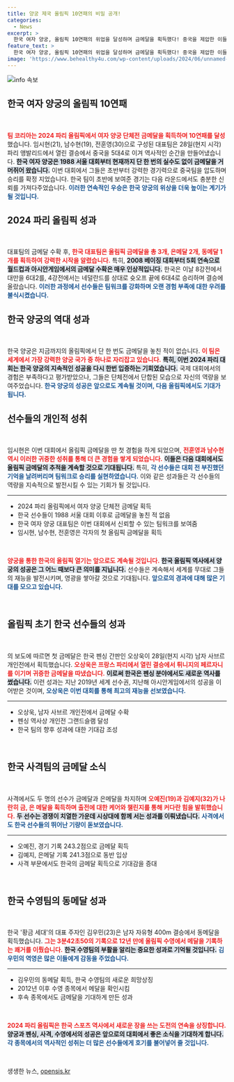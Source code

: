 ```yaml
---
title: 양궁 제국 올림픽 10연패의 비밀 공개!
categories:
  - News
excerpt: >
  한국 여자 양궁, 올림픽 10연패의 위업을 달성하며 금메달을 획득했다! 중국을 제압한 이들의 활약으로 한국은 파리 올림픽 첫 주말에 금메달 3개를 추가하며 힘찬 출발을 알렸다.
feature_text: >
  한국 여자 양궁, 올림픽 10연패의 위업을 달성하며 금메달을 획득했다! 중국을 제압한 이들의 활약으로 한국은 파리 올림픽 첫 주말에 금메달 3개를 추가하며 힘찬 출발을 알렸다.
image: 'https://www.behealthy4u.com/wp-content/uploads/2024/06/unnamed-file.png'
---
```


<p><img src="https://www.behealthy4u.com/wp-content/uploads/2024/06/unnamed-file.png" alt="info 속보" /></p>

<h2 data-ke-size="size26">한국 여자 양궁의 올림픽 10연패</h2>

<p data-ke-size="size16">&nbsp;</p>

<p><b><span style="color: #ee2323;">팀 코리아는 2024 파리 올림픽에서 여자 양궁 단체전 금메달을 획득하며 10연패를 달성</span></b>했습니다. 임시현(21), 남수현(19), 전훈영(30)으로 구성된 대표팀은 28일(현지 시각) 파리 앵발리드에서 열린 결승에서 중국을 5대4로 이겨 역사적인 순간을 만들어냈습니다. <b><span style="background-color: #21538527;">한국 여자 양궁은 1988 서울 대회부터 현재까지 단 한 번의 실수도 없이 금메달을 거머쥐어 왔습니다.</span></b> 이번 대회에서 그들은 초반부터 강력한 경기력으로 중국팀을 압도하며 승리를 확정 지었습니다. 한국 팀이 초반에 보여준 경기는 다음 라운드에서도 충분한 신뢰를 가져다주었습니다. <b><span style="color: #1a5490;">이러한 연속적인 우승은 한국 양궁의 위상을 더욱 높이는 계기가 될 것입니다.</span></b></p>

<h2 data-ke-size="size26">2024 파리 올림픽 성과</h2>

<p data-ke-size="size16">&nbsp;</p>

<p>대표팀의 금메달 수확 후, <b><span style="color: #ee2323;">한국 대표팀은 올림픽 금메달을 총 3개, 은메달 2개, 동메달 1개를 획득하여 강력한 시작을 알렸습니다.</span></b> 특히, <b><span style="background-color: #21538527;">2008 베이징 대회부터 5회 연속으로 월드컵과 아시안게임에서의 금메달 수확은 매우 인상적입니다.</span></b> 한국은 이날 8강전에서 대만을 6대2를, 4강전에서는 네덜란드를 상대로 슛오프 끝에 6대4로 승리하며 결승에 올랐습니다. <b><span style="color: #1a5490;">이러한 과정에서 선수들은 팀워크를 강화하며 오랜 경험 부족에 대한 우려를 불식시켰습니다.</span></b></p>

<h2 data-ke-size="size26">한국 양궁의 역대 성과</h2>

<p data-ke-size="size16">&nbsp;</p>

<p>한국 양궁은 지금까지의 올림픽에서 단 한 번도 금메달을 놓친 적이 없습니다. <b><span style="color: #ee2323;">이 팀은 세계에서 가장 강력한 양궁 국가 중 하나로 자리잡고 있습니다.</span></b> <b><span style="background-color: #21538527;">특히, 이번 2024 파리 대회는 한국 양궁의 지속적인 성공을 다시 한번 입증하는 기회였습니다.</span></b> 국제 대회에서의 경험은 부족하다고 평가받았으나, 그들은 단체전에서 단합된 모습으로 자신의 역량을 보여주었습니다. <b><span style="color: #1a5490;">한국 양궁의 성공은 앞으로도 계속될 것이며, 다음 올림픽에서도 기대가 됩니다.</span></b></p>

<h2 data-ke-size="size26">선수들의 개인적 성취</h2>

<p data-ke-size="size16">&nbsp;</p>

<p>임시현은 이번 대회에서 올림픽 금메달을 딴 첫 경험을 하게 되었으며, <b><span style="color: #ee2323;">전훈영과 남수현 역시 이러한 귀중한 성취를 통해 더 큰 경험을 쌓게 되었습니다.</span></b> <b><span style="background-color: #21538527;">이들은 다음 대회에서도 올림픽 금메달의 추적을 계속할 것으로 기대됩니다.</span></b> 특히, <b><span style="color: #1a5490;">각 선수들은 대회 전 부진했던 기억을 날려버리며 팀워크로 승리를 실현하였습니다.</span></b> 이와 같은 성과들은 각 선수들의 역량을 지속적으로 발전시킬 수 있는 기회가 될 것입니다.</p>

<hr>

<ul>
  <li>2024 파리 올림픽에서 여자 양궁 단체전 금메달 획득</li>
  <li>한국 선수들이 1988 서울 대회 이후로 금메달을 놓친 적 없음</li>
  <li>한국 여자 양궁 대표팀은 이번 대회에서 신뢰할 수 있는 팀워크를 보여줌</li>
  <li>임시현, 남수현, 전훈영은 각자의 첫 올림픽 금메달을 획득</li>
</ul>

<p data-ke-size="size16">&nbsp;</p> 

<p><b><span style="color: #ee2323;">양궁을 통한 한국의 올림픽 열기는 앞으로도 계속될 것입니다.</span></b> <b><span style="background-color: #21538527;">한국 올림픽 역사에서 양궁의 성공은 그 어느 때보다 큰 의미를 지닙니다.</span></b> 선수들은 계속해서 세계를 무대로 그들의 재능을 발전시키며, 영광을 쌓아갈 것으로 기대됩니다. <b><span style="color: #1a5490;">앞으로의 경과에 대해 많은 기대를 모으고 있습니다.</span></b> </p>

<p data-ke-size="size16">&nbsp;</p>

<h2 data-ke-size="size26">올림픽 초기 한국 선수들의 성과</h2>

<p data-ke-size="size16">&nbsp;</p>

<p>의 보도에 따르면 첫 금메달은 한국 펜싱 간판인 오상욱이 28일(현지 시각) 남자 사브르 개인전에서 획득했습니다. <b><span style="color: #ee2323;">오상욱은 프랑스 파리에서 열린 결승에서 튀니지의 페르자니를 이기며 귀중한 금메달을 따냈습니다.</span></b> <b><span style="background-color: #21538527;">이로써 한국은 펜싱 분야에서도 새로운 역사를 썼습니다.</span></b> 이런 성과는 지난 2019년 세계 선수권, 지난해 아시안게임에서의 성공을 이어받은 것이며, <b><span style="color: #1a5490;">오상욱은 이번 대회를 통해 최고의 재능을 선보였습니다.</span></b></p>

<hr>

<ul>
  <li>오상욱, 남자 사브르 개인전에서 금메달 수확</li>
  <li>펜싱 역사상 개인전 그랜드슬램 달성</li>
  <li>한국 팀의 향후 성과에 대한 기대감 조성</li>
</ul>

<p data-ke-size="size16">&nbsp;</p> 

<h2 data-ke-size="size26">한국 사격팀의 금메달 소식</h2>

<p data-ke-size="size16">&nbsp;</p>

<p>사격에서도 두 명의 선수가 금메달과 은메달을 차지하며 <b><span style="color: #ee2323;">오예진(19)과 김예지(32)가 나란히 금, 은 메달을 획득하며 출전에 대한 케어와 챌린지를 통해 커다란 힘을 발휘했습니다.</span></b> <b><span style="background-color: #21538527;">두 선수는 경쟁이 치열한 가운데 시상대에 함께 서는 성과를 이뤄냈습니다.</span></b> <b><span style="color: #1a5490;">사격에서도 한국 선수들의 뛰어난 기량이 돋보였습니다.</span></b></p>

<hr>

<ul>
  <li>오예진, 경기 기록 243.2점으로 금메달 획득</li>
  <li>김예지, 은메달 기록 241.3점으로 동반 입상</li>
  <li>사격 부문에서도 한국의 금메달 획득으로 기대감을 증대</li>
</ul>

<p data-ke-size="size16">&nbsp;</p> 

<h2 data-ke-size="size26">한국 수영팀의 동메달 성과</h2>

<p data-ke-size="size16">&nbsp;</p>

<p>한국 '황금 세대'의 대표 주자인 김우민(23)은 남자 자유형 400m 결승에서 동메달을 획득했습니다. <b><span style="color: #ee2323;">그는 3분42초50의 기록으로 12년 만에 올림픽 수영에서 메달을 기록하는 쾌거를 이뤘습니다.</span></b> <b><span style="background-color: #21538527;">한국 수영팀의 부활을 알리는 중요한 성과로 기억될 것입니다.</span></b> <b><span style="color: #1a5490;">김우민의 역영은 많은 이들에게 감동을 주었습니다.</span></b></p>

<hr>

<ul>
  <li>김우민의 동메달 획득, 한국 수영팀의 새로운 희망상징</li>
  <li>2012년 이후 수영 종목에서 메달을 확인시킴</li>
  <li>후속 종목에서도 금메달을 기대하게 만든 성과</li>
</ul>

<p data-ke-size="size16">&nbsp;</p> 

<p><b><span style="color: #ee2323;">2024 파리 올림픽은 한국 스포츠 역사에서 새로운 장을 쓰는 도전의 연속을 상징합니다.</span></b> <b><span style="background-color: #21538527;">양궁과 펜싱, 사격, 수영에서의 성공은 앞으로의 대회에서 좋은 소식을 기대하게 합니다.</span></b> <b><span style="color: #1a5490;">각 종목에서의 역사적인 성취는 더 많은 선수들에게 호기를 불어넣어 줄 것입니다.</span></b>  </p>

<p data-ke-size="size16">&nbsp;</p>
생생한 뉴스, <a href="https://opensis.kr" rel="dofollow">opensis.kr</a>



